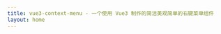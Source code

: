 ```yaml
---
title: vue3-context-menu - 一个使用 Vue3 制作的简洁美观简单的右键菜单组件
layout: home
---
```


<Index />

<script setup>
import Index from './index.vue'
</script>